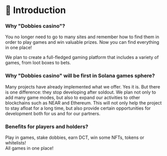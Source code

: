 # 🌟 Introduction

### Why "Dobbies casino"?

You no longer need to go to many sites and remember how to find them in order to play games and win valuable prizes. Now you can find everything in one place!&#x20;

We plan to create a full-fledged gaming platform that includes a variety of games, from loot boxes to bets.

### Why "Dobbies casino" will be first in Solana games sphere?

Many projects have already implemented what we offer. Yes it is. But there is one difference: they stop developing after soldout. We plan not only to add many game modes, but also to expand our activities to other blockchains such as NEAR and Ethereum. This will not only help the project to stay afloat for a long time, but also provide certain opportunities for development both for us and for our partners.

### Benefits for players and holders?

Play in games, stake dobbies, earn DCT, win some NFTs, tokens or whitelists!\
All games in one place!
